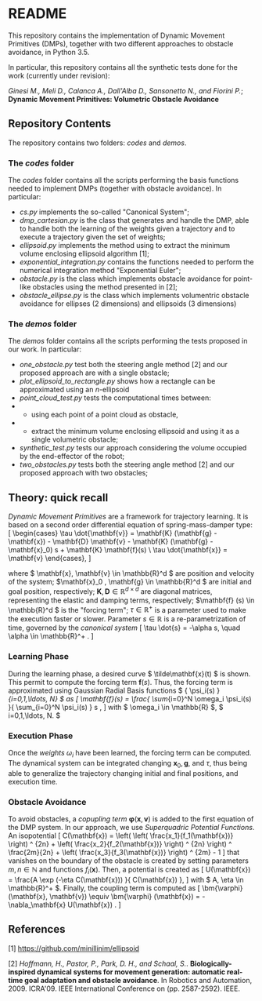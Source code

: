 # README #

This repository contains the implementation of Dynamic Movement Primitives (DMPs), together with two different approaches to obstacle avoidance, in Python 3.5.

In particular, this repository contains all the synthetic tests done for the work (currently under revision):

_Ginesi M., Meli D., Calanca A., Dall'Alba D., Sansonetto N., and Fiorini P._; **Dynamic Movement Primitives: Volumetric Obstacle Avoidance**

## Repository Contents ##

The repository contains two folders: _codes_ and _demos_.

### The _codes_ folder ###

The _codes_ folder contains all the scripts performing the basis functions needed to implement DMPs (together with obstacle avoidance).
In particular:
* _cs.py_ implements the so-called "Canonical System";
* _dmp_cartesian.py_ is the class that generates and handle the DMP, able to handle both the learning of the weights given a trajectory and to execute a trajectory given the set of weights;
* _ellipsoid.py_ implements the method using to extract the minimum volume enclosing ellipsoid algorithm [1];
* _exponential_integration.py_ contains the functions needed to perform the numerical integration method "Exponential Euler";
* _obstacle.py_ is the class which implements obstacle avoidance for point-like obstacles using the method presented in [2];
* _obstacle_ellipse.py_ is the class which implements volumentric obstacle avoidance for ellipses (2 dimensions) and ellipsoids (3 dimensions)

### The _demos_ folder ###

The _demos_ folder contains all the scripts performing the tests proposed in our work.
In particular:
* _one_obstacle.py_ test both the steering angle method [2] and our proposed approach are with a single obstacle;
* _plot_ellipsoid_to_rectangle.py_ shows how a rectangle can be approximated using an $n$-ellipsoid
* _point_cloud_test.py_ tests the computational times between:
* * using each point of a point cloud as obstacle,
* * extract the minimum volume enclosing ellipsoid and using it as a single volumetric obstacle;
* _synthetic_test.py_ tests our approach considering the volume occupied by the end-effector of the robot;
* _two_obstacles.py_ tests both the steering angle method [2] and our proposed approach with two obstacles;

## Theory: quick recall ##

_Dynamic Movement Primitives_ are a framework for trajectory learning. It is based on a second order differential equation of spring-mass-damper type:
\[
\begin{cases}
    \tau \dot{\mathbf{v}} = \mathbf{K} (\mathbf{g} - \mathbf{x}) - \mathbf{D} \mathbf{v} - \mathbf{K} (\mathbf{g} - \mathbf{x}_0) s + \mathbf{K} \mathbf{f}(s) \\
    \tau \dot{\mathbf{x}} = \mathbf{v}
\end{cases},
\]

where $ \mathbf{x}, \mathbf{v} \in \mathbb{R}^d $ are position and velocity of the system; $\mathbf{x}_0 , \mathbf{g} \in \mathbb{R}^d $ are initial and goal position, respectively; $\mathbf{K}, \mathbf{D} \in \mathbb{R}^{d \times d}$ are diagonal matrices, representing the elastic and damping terms, respectively; $\mathbf{f} (s) \in \mathbb{R}^d $ is the "forcing term"; $\tau \in \mathbb{R}^+$ is a parameter used to make the execution faster or slower. Parameter $s \in \mathbb{R}$ is a re-parametrization of time, governed by the _canonical system_
\[ \tau \dot{s} = -\alpha s, \quad \alpha \in \mathbb{R}^+ . \]

### Learning Phase ###

During the learning phase, a desired curve $ \tilde\mathbf{x}(t) $ is shown. This permit to compute the forcing term $\mathbf{f}(s)$. Thus, the forcing term is approximated using Gaussian Radial Basis functions $ \{ \psi_i(s) \}_{i=0,1,\ldots, N} $ as
\[ \mathbf{f}(s) = \frac{ \sum_{i=0}^N \omega_i \psi_i(s) }{ \sum_{i=0}^N \psi_i(s) } s , \]
with $ \omega_i \in \mathbb{R} $, $ i=0,1,\ldots, N. $

### Execution Phase ###

Once the _weights_ $\omega_i$ have been learned, the forcing term can be computed. The dynamical system can be integrated changing $\mathbf{x}_0, \mathbf{g}$, and $\tau$, thus being able to generalize the trajectory changing initial and final positions, and execution time.

### Obstacle Avoidance ###

To avoid obstacles, a _copupling term_ $\bm{\varphi} (\mathbf{x}, \mathbf{v})$ is added to the first equation of the DMP system.
In our approach, we use _Superquadric Potential Functions_. An isopotential
\[ C(\mathbf{x}) = \left( \left( \frac{x_1}{f_1(\mathbf{x})} \right) ^ {2n} + \left( \frac{x_2}{f_2(\mathbf{x})} \right) ^ {2n} \right) ^ \frac{2m}{2n} + \left( \frac{x_3}{f_3(\mathbf{x})} \right) ^ {2m} - 1 \]
that vanishes on the boundary of the obstacle is created by setting parameters $m,n \in \mathbb{N}$ and functions $f_i(\mathbf{x})$.
Then, a potential is created as
\[ U(\mathbf{x}) = \frac{A \exp (-\eta C(\mathbf{x})) }{ C(\mathbf{x}) }, \]
with $ A, \eta \in \mathbb{R}^+ $.
Finally, the coupling term is computed as
\[ \bm{\varphi} (\mathbf{x}, \mathbf{v}) \equiv \bm{\varphi} (\mathbf{x}) = - \nabla_\mathbf{x} U(\mathbf{x}) . \]

## References ##

[1] https://github.com/minillinim/ellipsoid

[2] _Hoffmann, H., Pastor, P., Park, D. H., and Schaal, S._. **Biologically-inspired dynamical systems for movement generation: automatic real-time goal adaptation and obstacle avoidance**. In Robotics and Automation, 2009. ICRA'09. IEEE International Conference on (pp. 2587-2592). IEEE.